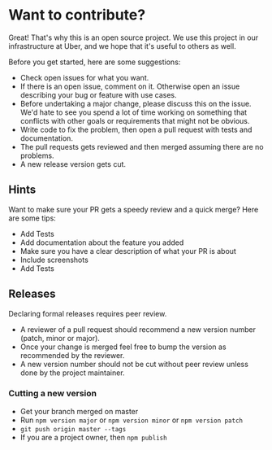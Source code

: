 # Want to contribute?

Great! That's why this is an open source project. We use this project in our infrastructure at Uber, and we hope that it's useful to others as well.

Before you get started, here are some suggestions:

 - Check open issues for what you want.
 - If there is an open issue, comment on it. Otherwise open an issue describing your bug or feature with use cases.
 - Before undertaking a major change, please discuss this on the issue. We'd hate to see you spend a lot of time working on something that conflicts with other goals or requirements that might not be obvious.
 - Write code to fix the problem, then open a pull request with tests and documentation.
 - The pull requests gets reviewed and then merged assuming there are no problems.
 - A new release version gets cut.
 
## Hints

Want to make sure your PR gets a speedy review and a quick merge? Here are some tips:

- Add Tests
- Add documentation about the feature you added
- Make sure you have a clear description of what your PR is about
- Include screenshots
- Add Tests

## Releases

Declaring formal releases requires peer review.

 - A reviewer of a pull request should recommend a new version number (patch, minor or major).
 - Once your change is merged feel free to bump the version as recommended by the reviewer.
 - A new version number should not be cut without peer review unless done by the project maintainer.

### Cutting a new version

 - Get your branch merged on master
 - Run `npm version major` or `npm version minor` or `npm version patch`
 - `git push origin master --tags`
 - If you are a project owner, then `npm publish`
